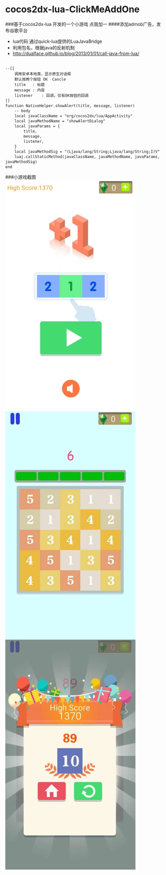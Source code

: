 # cocos2dx-lua-ClickMeAddOne
###基于cocos2dx-lua 开发的一个小游戏  点我加一
####添加admob广告，发布谷歌平台

<link rel="stylesheet" href="styles/default.css">
<script src="highlight.pack.js"></script>
<script>hljs.initHighlightingOnLoad();</script>


- lua代码 通过quick-lua提供的LuaJavaBridge
- 利用包名，根据java的反射机制
- http://dualface.github.io/blog/2013/01/01/call-java-from-lua/
<pre><code class="java">
--[[
	调用安卓本地类，显示原生对话框
	默认按两个按钮 OK  Cancle
	title   : 标题
	message : 内容
	listener    : 回调，仅有OK按钮的回调
]]
function NativeHelper.showAlert(title, message, listener)
	-- body
	local javaClassName = "org/cocos2dx/lua/AppActivity"
	local javaMethodName = "showAlertDialog"
	local javaParams = {
	    title,
	    message,
	    listener,
	}
	local javaMethodSig = "(Ljava/lang/String;Ljava/lang/String;I)V"
	luaj.callStaticMethod(javaClassName, javaMethodName, javaParams, javaMethodSig) 
end
</code></pre>

###小游戏截图
<img src="show1.png"  alt="图片名称" align=center />
 <img src="show2.png"  alt="图片名称" align=center />
  <img src="show3.png"  alt="图片名称" align=center />